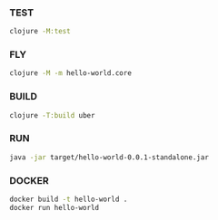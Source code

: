 ### TEST
```bash
clojure -M:test
```
### FLY
```bash
clojure -M -m hello-world.core
```
### BUILD
```bash
clojure -T:build uber
```
### RUN
```bash
java -jar target/hello-world-0.0.1-standalone.jar
```
### DOCKER
```bash
docker build -t hello-world .
docker run hello-world
```